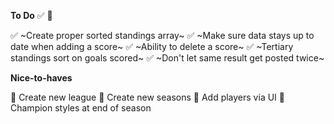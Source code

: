 **To Do**
✅ 🔲

✅ ~Create proper sorted standings array~
✅ ~Make sure data stays up to date when adding a score~
✅ ~Ability to delete a score~
✅ ~Tertiary standings sort on goals scored~
✅ ~Don't let same result get posted twice~

**Nice-to-haves**

🔲 Create new league
🔲 Create new seasons
🔲 Add players via UI
🔲 Champion styles at end of season

